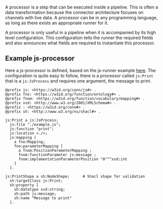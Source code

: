 A processor is a step that can be executed inside a pipeline. This is often a data transformation because the connector architecture focuses on channels with live data. A processor can be in any programming language, as long as there exists an appropriate runner for it.

A processor is only useful in a pipeline when it is accompanied by its high level configuration. This configuration tells the runner the required fields and also announces what fields are required to instantiate this processor.

## Example js-processor

Here a js-processor is defined, based on the js-runner example [here](https://github.com/TREEcg/connector-architecture/wiki/Runner). The configuration is quite easy to follow, there is a processor called `js:Print` that is a `js:JsProcess` and requires one argument, the message to print.

```turtle
@prefix js: <https://w3id.org/conn/js#> .
@prefix fno: <https://w3id.org/function/ontology#> .
@prefix fnom: <https://w3id.org/function/vocabulary/mapping#> .
@prefix xsd: <http://www.w3.org/2001/XMLSchema#> .
@prefix : <https://w3id.org/conn#> .
@prefix sh: <http://www.w3.org/ns/shacl#> .

js:Print a js:JsProcess;
  js:file "./example.js";
  js:function "print";
  js:location <./>;
  js:mapping [
    a fno:Mapping;
    fno:parameterMapping [
      a fnom:PositionParameterMapping ;
      fnom:functionParameter js:message ;
      fnom:implementationParameterPosition "0"^^xsd:int
    ]
  ].

js:PrintShape a sh:NodeShape;      # Shacl shape for validation
  sh:targetClass js:Print;
  sh:property [
    sh:datatype xsd:string;
    sh:path js:message;
    sh:name "Message to print"
  ].
```

